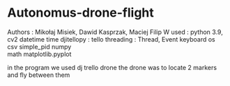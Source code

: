 # Autonomus-drone-flight

Authors : Mikołaj Misiek, Dawid Kasprzak, Maciej Filip
W used : python 3.9,
 cv2
 datetime
 time
djitellopy : tello
threading : Thread, Event
 keyboard
 os
 csv
simple_pid
 numpy  
 math
 matplotlib.pyplot 
 
 in the program we used dj trello drone
the drone was to locate 2 markers and fly between them
